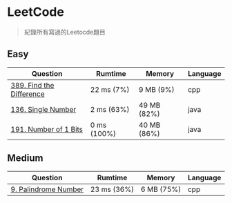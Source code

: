 # LeetCode
> 紀錄所有寫過的Leetocde題目

## Easy
| Question                                                                       |  Rumtime   |    Memory   | Language |
|--------------------------------------------------------------------------------|------------|-------------|----------|
| [389. Find the Difference](https://leetcode.com/problems/find-the-difference/) | 22 ms (7%) | 9 MB (9%)   | cpp      |
| [136. Single Number](https://leetcode.com/problems/single-number/)             | 2 ms (63%) | 49 MB (82%) | java     |
| [191. Number of 1 Bits](https://leetcode.com/problems/number-of-1-bits/)       | 0 ms (100%)| 40 MB (86%) | java     |

## Medium
| Question                                                                      |   Rumtime   |   Memory   | Language |
|-------------------------------------------------------------------------------|-------------|------------|----------|
| [9. Palindrome Number](https://leetcode.com/problems/palindrome-number/)      | 23 ms (36%) | 6 MB (75%) | cpp      |
